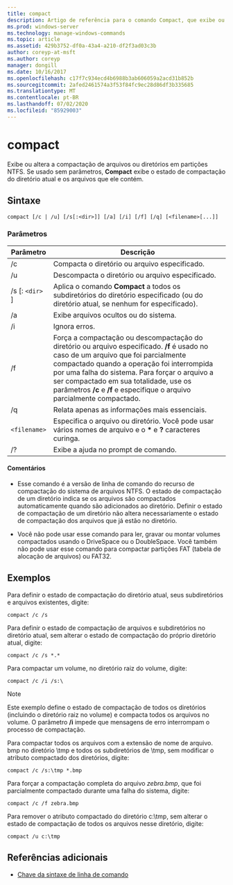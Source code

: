 ```yaml
---
title: compact
description: Artigo de referência para o comando Compact, que exibe ou altera a compactação de arquivos ou diretórios em partições NTFS.
ms.prod: windows-server
ms.technology: manage-windows-commands
ms.topic: article
ms.assetid: 429b3752-df0a-43a4-a210-df2f3ad03c3b
author: coreyp-at-msft
ms.author: coreyp
manager: dongill
ms.date: 10/16/2017
ms.openlocfilehash: c17f7c934ecd4b6988b3ab606059a2acd31b852b
ms.sourcegitcommit: 2afed2461574a3f53f84fc9ec28d86df3b335685
ms.translationtype: MT
ms.contentlocale: pt-BR
ms.lasthandoff: 07/02/2020
ms.locfileid: "85929003"
---
```

# <a name="compact"></a>compact

Exibe ou altera a compactação de arquivos ou diretórios em partições NTFS. Se usado sem parâmetros, **Compact** exibe o estado de compactação do diretório atual e os arquivos que ele contém.

## <a name="syntax"></a>Sintaxe

```
compact [/c | /u] [/s[:<dir>]] [/a] [/i] [/f] [/q] [<filename>[...]]
```

### <a name="parameters"></a>Parâmetros

| Parâmetro | Descrição |
| --------- | ----------- |
| /c | Compacta o diretório ou arquivo especificado. |
| /u | Descompacta o diretório ou arquivo especificado. |
| /s [: `<dir>` ] | Aplica o comando **Compact** a todos os subdiretórios do diretório especificado (ou do diretório atual, se nenhum for especificado). |
| /a | Exibe arquivos ocultos ou do sistema. |
| /i | Ignora erros. |
| /f | Força a compactação ou descompactação do diretório ou arquivo especificado. **/f** é usado no caso de um arquivo que foi parcialmente compactado quando a operação foi interrompida por uma falha do sistema. Para forçar o arquivo a ser compactado em sua totalidade, use os parâmetros **/c** e **/f** e especifique o arquivo parcialmente compactado. |
| /q | Relata apenas as informações mais essenciais. |
| `<filename>` | Especifica o arquivo ou diretório. Você pode usar vários nomes de arquivo e o **&#42;** e **?** caracteres curinga. |
| /? | Exibe a ajuda no prompt de comando. |

#### <a name="remarks"></a>Comentários

- Esse comando é a versão de linha de comando do recurso de compactação do sistema de arquivos NTFS. O estado de compactação de um diretório indica se os arquivos são compactados automaticamente quando são adicionados ao diretório. Definir o estado de compactação de um diretório não altera necessariamente o estado de compactação dos arquivos que já estão no diretório.

- Você não pode usar esse comando para ler, gravar ou montar volumes compactados usando o DriveSpace ou o DoubleSpace. Você também não pode usar esse comando para compactar partições FAT (tabela de alocação de arquivos) ou FAT32.

## <a name="examples"></a>Exemplos

Para definir o estado de compactação do diretório atual, seus subdiretórios e arquivos existentes, digite:

```
compact /c /s
```

Para definir o estado de compactação de arquivos e subdiretórios no diretório atual, sem alterar o estado de compactação do próprio diretório atual, digite:

```
compact /c /s *.*
```

Para compactar um volume, no diretório raiz do volume, digite:

```
compact /c /i /s:\
```

> [!NOTE]
> Este exemplo define o estado de compactação de todos os diretórios (incluindo o diretório raiz no volume) e compacta todos os arquivos no volume. O parâmetro **/i** impede que mensagens de erro interrompam o processo de compactação.

Para compactar todos os arquivos com a extensão de nome de arquivo. bmp no diretório \tmp e todos os subdiretórios de \tmp, sem modificar o atributo compactado dos diretórios, digite:

```
compact /c /s:\tmp *.bmp
```

Para forçar a compactação completa do arquivo *zebra.bmp*, que foi parcialmente compactado durante uma falha do sistema, digite:

```
compact /c /f zebra.bmp
```

Para remover o atributo compactado do diretório c:\tmp, sem alterar o estado de compactação de todos os arquivos nesse diretório, digite:

```
compact /u c:\tmp
```

## <a name="additional-references"></a>Referências adicionais

- [Chave da sintaxe de linha de comando](command-line-syntax-key.md)